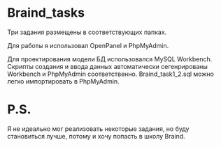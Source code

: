 # Braind_tasks

Три задания размещены в соответствующих папках. 

Для работы я использовал OpenPanel и PhpMyAdmin.

Для проектирования модели БД использовался MySQL Workbench. Скрипты создания и ввода данных автоматически сегенрированы Workbench и PhpMyAdmin соответственно.
Braind_task1_2.sql можно легко импортировать в PhpMyAdmin.
# P.S.
Я не идеально мог реализовать некоторые задания, но буду становиться лучше, потому и хочу попасть в школу Braind.
